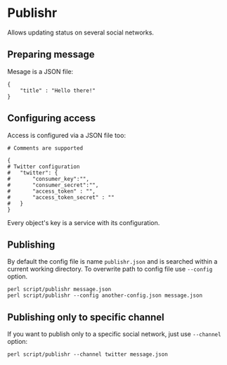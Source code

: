 # Publishr

Allows updating status on several social networks.

## Preparing message

Mesage is a JSON file:

```
{
    "title" : "Hello there!"
}
```

## Configuring access

Access is configured via a JSON file too:

```
# Comments are supported

{
# Twitter configuration
#   "twitter": {
#       "consumer_key":"",
#       "consumer_secret":"",
#       "access_token" : "",
#       "access_token_secret" : ""
#   }
}
```

Every object's key is a service with its configuration.

## Publishing

By default the config file is name `publishr.json` and is searched within
a current working directory. To overwrite path to config file use `--config`
option.

```
perl script/publishr message.json
perl script/publishr --config another-config.json message.json
```

## Publishing only to specific channel

If you want to publish only to a specific social network, just use `--channel`
option:

```
perl script/publishr --channel twitter message.json
```
